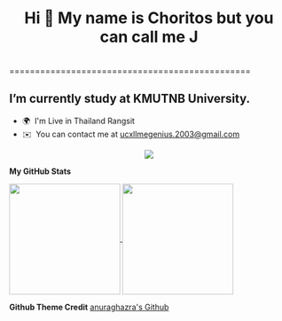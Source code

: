 
<h1 align="center"> Hi 👋 My name is Choritos but you can call me J </h1> <br>
===============================================

I’m currently study at KMUTNB University.
-----------------------------------------

* 🌍  I'm Live in Thailand Rangsit
* ✉️  You can contact me at [ucxllmegenius.2003@gmail.com](mailto:ucxllmegenius.2003@gmail.com)

<p align="center">
  <a href="https://skillicons.dev">
    <img src="[https://skillicons.dev/icons?i=git,kubernetes,docker,c,vim](https://skillicons.dev/icons?i=js,html,css,cpp,figma,git,github,java,lua,mongodb,py)" />
  </a>
</p>

<b>My GitHub Stats</b>


<a href="https://github.com/anuraghazra/github-readme-stats">
  <img height=200 align="center" src="https://github-readme-stats.vercel.app/api?username=JohnEleanor&show_icons=true&theme=radical" />
</a>
<a href="https://github.com/anuraghazra/convoychat">
  <img height=200 align="center" src="https://github-readme-stats.vercel.app/api/top-langs?username=JohnEleanor&layout=compact&langs_count=8&card_width=320&show_icons=true&theme=radical" />
</a>

**Github Theme Credit**
[ anuraghazra's Github ](https://github.com/anuraghazra/github-readme-stats)


